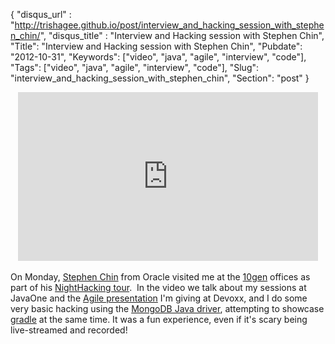 {
 "disqus_url" : "http://trishagee.github.io/post/interview_and_hacking_session_with_stephen_chin/",
 "disqus_title" : "Interview and Hacking session with Stephen Chin",
 "Title": "Interview and Hacking session with Stephen Chin",
 "Pubdate": "2012-10-31",
 "Keywords": ["video", "java", "agile", "interview", "code"],
 "Tags": ["video", "java", "agile", "interview", "code"],
 "Slug": "interview_and_hacking_session_with_stephen_chin",
 "Section": "post"
}
<div style="text-align: center;"><iframe allowfullscreen="" frameborder="0" height="270" src="http://www.youtube.com/embed/c5-jyvVnqT0?fs=1" width="480"></iframe><br /></div><br />
On Monday, <a href="http://steveonjava.com/">Stephen Chin</a> from Oracle visited me at the <a href="http://www.10gen.com/">10gen</a> offices as part of his <a href="http://steveonjava.com/nighthacking/">NightHacking tour</a>. &nbsp;In the video we talk about my sessions at JavaOne and the <a href="http://www.devoxx.com/pages/viewpage.action?pageId=6391499">Agile presentation</a> I'm giving at Devoxx, and I do some very basic hacking using the <a href="http://www.mongodb.org/display/DOCS/Java+Tutorial">MongoDB Java driver</a>, attempting to showcase <a href="http://www.gradle.org/">gradle</a> at the same time. It was a fun experience, even if it's scary being live-streamed and recorded!
